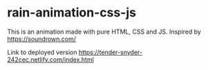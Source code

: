 # rain-animation-css-js
This is an animation made with pure HTML, CSS and JS.
Inspired by https://soundrown.com/

Link to deployed version https://tender-snyder-242cec.netlify.com/index.html

